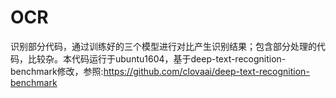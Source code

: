 # OCR
识别部分代码，通过训练好的三个模型进行对比产生识别结果；包含部分处理的代码，比较杂。本代码运行于ubuntu1604，基于deep-text-recognition-benchmark修改，参照:https://github.com/clovaai/deep-text-recognition-benchmark
